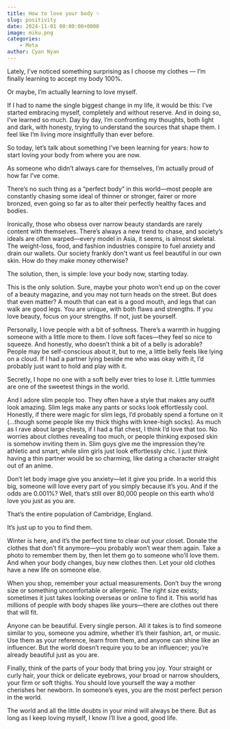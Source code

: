 ```yaml
---
title: How to love your body ✨
slug: positivity
date: 2024-11-01 00:00:00+0000
image: miku.png
categories:
    - Meta
author: Cyan Nyan
---
```


Lately, I’ve noticed something surprising as I choose my clothes — I’m finally learning to accept my body 100%.

Or maybe, I’m actually learning to love myself.

If I had to name the single biggest change in my life, it would be this: I’ve started embracing myself, completely and without reserve. And in doing so, I’ve learned so much. Day by day, I’m confronting my thoughts, both light and dark, with honesty, trying to understand the sources that shape them. I feel like I’m living more insightfully than ever before.

So today, let’s talk about something I’ve been learning for years: how to start loving your body from where you are now.

As someone who didn’t always care for themselves, I’m actually proud of how far I’ve come.

There’s no such thing as a “perfect body” in this world—most people are constantly chasing some ideal of thinner or stronger, fairer or more bronzed, even going so far as to alter their perfectly healthy faces and bodies.

Ironically, those who obsess over narrow beauty standards are rarely content with themselves. There’s always a new trend to chase, and society’s ideals are often warped—every model in Asia, it seems, is almost skeletal. The weight-loss, food, and fashion industries conspire to fuel anxiety and drain our wallets. Our society frankly don't want us feel beautiful in our own skin. How do they make money otherwise?

The solution, then, is simple: love your body now, starting today.

This is the only solution. Sure, maybe your photo won’t end up on the cover of a beauty magazine, and you may not turn heads on the street. But does that even matter? A mouth that can eat is a good mouth, and legs that can walk are good legs. You are unique, with both flaws and strengths. If you love beauty, focus on your strengths. If not, just be yourself.

Personally, I love people with a bit of softness. There’s a warmth in hugging someone with a little more to them. I love soft faces—they feel so nice to squeeze. And honestly, who doesn’t think a bit of a belly is adorable? People may be self-conscious about it, but to me, a little belly feels like lying on a cloud. If I had a partner lying beside me who was okay with it, I’d probably just want to hold and play with it.

Secretly, I hope no one with a soft belly ever tries to lose it. Little tummies are one of the sweetest things in the world.

And I adore slim people too. They often have a style that makes any outfit look amazing. Slim legs make any pants or socks look effortlessly cool. Honestly, if there were magic for slim legs, I’d probably spend a fortune on it (…though some people like my thick thighs with knee-high socks). As much as I rave about large chests, if I had a flat chest, I think I’d love that too. No worries about clothes revealing too much, or people thinking exposed skin is somehow inviting them in. Slim guys give me the impression they’re athletic and smart, while slim girls just look effortlessly chic. I just think having a thin partner would be so charming, like dating a character straight out of an anime.

Don’t let body image give you anxiety—let it give you pride. In a world this big, someone will love every part of you simply because it’s you. And if the odds are 0.001%? Well, that’s still over 80,000 people on this earth who’d love you just as you are.

That’s the entire population of Cambridge, England.

It’s just up to you to find them.

Winter is here, and it’s the perfect time to clear out your closet. Donate the clothes that don’t fit anymore—you probably won’t wear them again. Take a photo to remember them by, then let them go to someone who’ll love them. And when your body changes, buy new clothes then. Let your old clothes have a new life on someone else.

When you shop, remember your actual measurements. Don’t buy the wrong size or something uncomfortable or allergenic. The right size exists; sometimes it just takes looking overseas or online to find it. This world has millions of people with body shapes like yours—there are clothes out there that will fit.

Anyone can be beautiful. Every single person. All it takes is to find someone similar to you, someone you admire, whether it’s their fashion, art, or music. Use them as your reference, learn from them, and anyone can shine like an influencer. But the world doesn’t require you to be an influencer; you’re already beautiful just as you are.

Finally, think of the parts of your body that bring you joy. Your straight or curly hair, your thick or delicate eyebrows, your broad or narrow shoulders, your firm or soft thighs. You should love yourself the way a mother cherishes her newborn. In someone’s eyes, you are the most perfect person in the world.

The world and all the little doubts in your mind will always be there. But as long as I keep loving myself, I know I’ll live a good, good life.